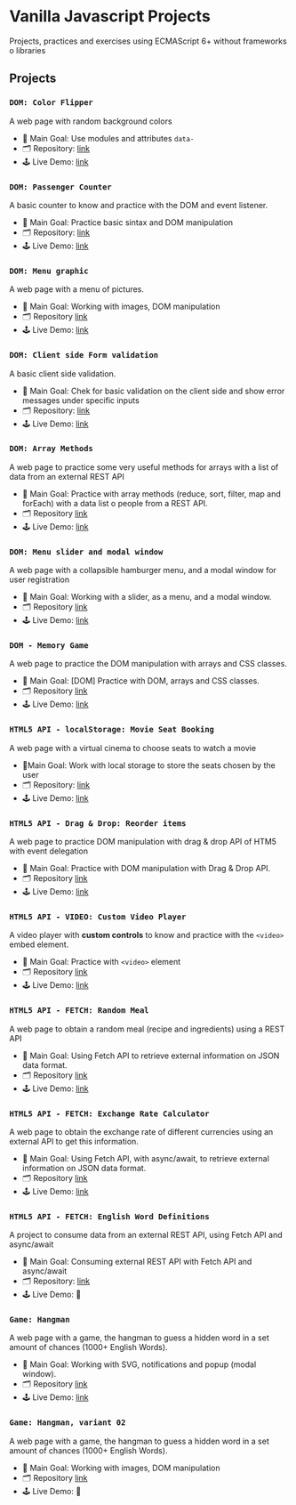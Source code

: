 # Vanilla Javascript Projects

Projects, practices and exercises using ECMAScript 6+ without frameworks o libraries

## Projects

### `DOM: Color Flipper`

A web page with random background colors

- 🎯 Main Goal: Use modules and attributes `data-`
- 🗂️ Repository: [link](https://github.com/orses/vanilla_javascript/tree/master/basic_color_flipper/)
- 🕹️ Live Demo: [link](https://orses.github.io/vanilla_javascript/basic_color_flipper/src/)

### `DOM: Passenger Counter`

A basic counter to know and practice with the DOM and event listener.

- 🎯 Main Goal: Practice basic sintax and DOM manipulation
- 🗂️ Repository: [link](https://github.com/orses/vanilla_javascript/tree/master/passenger_counter/)
- 🕹️ Live Demo: [link](https://orses.github.io/vanilla_javascript/passenger_counter/src/)

### `DOM: Menu graphic`

A web page with a menu of pictures.

- 🎯 Main Goal: Working with images, DOM manipulation
- 🗂️ Repository [link](https://github.com/orses/vanilla_javascript/tree/master/menu_visual/)
- 🕹️ Live Demo: [link](https://orses.github.io/vanilla_javascript/menu_visual/src/)

### `DOM: Client side Form validation`

A basic client side validation.

- 🎯 Main Goal: Chek for basic validation on the client side and show error messages under specific inputs
- 🗂️ Repository: [link](https://github.com/orses/vanilla_javascript/tree/master/form_validator/)
- 🕹️ Live Demo: [link](https://orses.github.io/vanilla_javascript/form_validator/src/)

### `DOM: Array Methods`

A web page to practice some very useful methods for arrays with a list of data from an external REST API

- 🎯 Main Goal: Practice with array methods (reduce, sort, filter, map and forEach) with a data list o people from a REST API.
- 🗂️ Repository [link](https://github.com/orses/vanilla_javascript/tree/master/dom_array_methods/)
- 🕹️ Live Demo: [link](https://orses.github.io/vanilla_javascript/dom_array_methods/src/)

### `DOM: Menu slider and modal window`

A web page with a collapsible hamburger menu, and a modal window for user registration

- 🎯 Main Goal: Working with a slider, as a menu, and a modal window.
- 🗂️ Repository [link](https://github.com/orses/vanilla_javascript/tree/master/menu_slider_and_modal/)
- 🕹️ Live Demo: [link](https://orses.github.io/vanilla_javascript/menu_slider_and_modal/src/)

### `DOM - Memory Game`

A web page to practice the DOM manipulation with arrays and CSS classes.

- 🎯 Main Goal: [DOM] Practice with DOM, arrays and CSS classes.
- 🗂️ Repository [link](https://github.com/orses/vanilla_javascript/tree/master/dom_memory_game/)
- 🕹️ Live Demo: [link](https://orses.github.io/vanilla_javascript/dom_memory_game/src/)

### `HTML5 API - localStorage: Movie Seat Booking`

A web page with a virtual cinema to choose seats to watch a movie

- 🎯Main Goal: Work with local storage to store the seats chosen by the user
- 🗂️ Repository: [link](https://github.com/orses/vanilla_javascript/tree/master/movie_seat_booking/)
- 🕹️ Live Demo: [link](https://orses.github.io/vanilla_javascript/movie_seat_booking/src/)

### `HTML5 API - Drag & Drop: Reorder items`

A web page to practice DOM manipulation with drag & drop API of HTM5 with event delegation

- 🎯 Main Goal: Practice with DOM manipulation with Drag & Drop API.
- 🗂️ Repository [link](https://github.com/orses/vanilla_javascript/tree/master/drag_drop/)
- 🕹️ Live Demo: [link](https://orses.github.io/vanilla_javascript/drag_drop/src/)

### `HTML5 API - VIDEO: Custom Video Player`

A video player with **custom controls** to know and practice with the `<video>` embed element.

- 🎯 Main Goal: Practice with `<video>` element
- 🗂️ Repository [link](https://github.com/orses/vanilla_javascript/tree/master/video_player/)
- 🕹️ Live Demo: [link](https://orses.github.io/vanilla_javascript/video_player/src/)

### `HTML5 API - FETCH: Random Meal`

A web page to obtain a random meal (recipe and ingredients) using a REST API

- 🎯 Main Goal: Using Fetch API to retrieve external information on JSON data format.
- 🗂️ Repository [link](https://github.com/orses/vanilla_javascript/tree/master/fetch_random_meal/)
- 🕹️ Live Demo: [link](https://orses.github.io/vanilla_javascript/fetch_random_meal/src/)

### `HTML5 API - FETCH: Exchange Rate Calculator`

A web page to obtain the exchange rate of different currencies using an external API to get this information.

- 🎯 Main Goal: Using Fetch API, with async/await, to retrieve external information on JSON data format.
- 🗂️ Repository [link](https://github.com/orses/vanilla_javascript/tree/master/exchange_rate_calculator/)
- 🕹️ Live Demo: [link](https://orses.github.io/vanilla_javascript/exchange_rate_calculator/src/)

### `HTML5 API - FETCH: English Word Definitions`

A project to consume data from an external REST API, using Fetch API and async/await

- 🎯 Main Goal: Consuming external REST API with Fetch API and async/await
- 🗂️ Repository: [link](https://github.com/orses/vanilla_javascript/tree/master/api_english_dictionary/)
- 🕹️ Live Demo: 🚧

### `Game: Hangman`

A web page with a game, the hangman to guess a hidden word in a set amount of chances (1000+ English Words).

- 🎯 Main Goal: Working with SVG, notifications and popup (modal window).
- 🗂️ Repository [link](https://github.com/orses/vanilla_javascript/tree/master/game_hangman/)
- 🕹️ Live Demo: [link](https://orses.github.io/vanilla_javascript/game_hangman/src/)

### `Game: Hangman, variant 02`

A web page with a game, the hangman to guess a hidden word in a set amount of chances (1000+ English Words).

- 🎯 Main Goal: Working with images, DOM manipulation
- 🗂️ Repository [link](https://github.com/orses/vanilla_javascript/tree/master/game_hangman_variant_02/)
- 🕹️ Live Demo: 🚧
